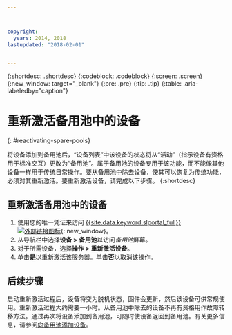 ```yaml
---



copyright:
  years: 2014, 2018
lastupdated: "2018-02-01"


---
```


{:shortdesc: .shortdesc}
{:codeblock: .codeblock}
{:screen: .screen}
{:new_window: target="_blank"}
{:pre: .pre}
{:tip: .tip}
{:table: .aria-labeledby="caption"}


# 重新激活备用池中的设备 
{: #reactivating-spare-pools}

将设备添加到备用池后，“设备列表”中该设备的状态将从“活动”（指示设备有资格用于标准交互）更改为“备用池”。属于备用池的设备专用于该功能，而不能像其他设备一样用于传统日常操作。要从备用池中除去设备，使其可以恢复为传统功能，必须对其重新激活。要重新激活设备，请完成以下步骤。
{:shortdesc}

## 重新激活备用池中的设备 

1. 使用您的唯一凭证来访问 [{{site.data.keyword.slportal_full}} ![外部链接图标](../icons/launch-glyph.svg "外部链接图标")](https://control.softlayer.com/){: new_window}。
2. 从导航栏中选择**设备 > 备用池**以访问*备用池*屏幕。
3. 对于所需设备，选择**操作 > 重新激活设备**。
4. 单击**是**以重新激活该服务器。单击**否**以取消该操作。

## 后续步骤
启动重新激活过程后，设备将变为脱机状态，固件会更新，然后该设备可供常规使用。重新激活过程大约需要一小时。从备用池中除去的设备不再有资格用作故障转移方法。通过再次将设备添加到备用池，可随时使设备返回到备用池。有关更多信息，请参阅[向备用池添加设备](../vsi/adding_spare_pool.html)。

